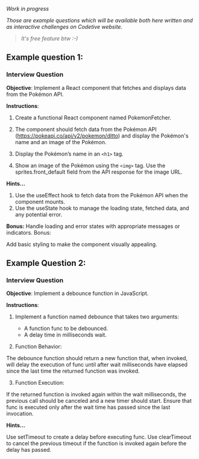 *Work in progress*

*Those are example questions which will be available both here written and as interactive challenges on Codetive website.*

> *It's free feature btw :-)*

## Example question 1:

### Interview Question
**Objective**: Implement a React component that fetches and displays data from the Pokémon API.

**Instructions**:

1. Create a functional React component named PokemonFetcher.

2. The component should fetch data from the Pokémon API (https://pokeapi.co/api/v2/pokemon/ditto) and display the Pokémon's name and an image of the Pokémon.

3. Display the Pokémon’s name in an `<h1>` tag.

4. Show an image of the Pokémon using the `<img>` tag. Use the sprites.front_default field from the API response for the image URL.

**Hints...**

1. Use the useEffect hook to fetch data from the Pokémon API when the component mounts.
2. Use the useState hook to manage the loading state, fetched data, and any potential error.

**Bonus:**
Handle loading and error states with appropriate messages or indicators.
Bonus:

Add basic styling to make the component visually appealing.



## Example Question 2:
### Interview Question
**Objective**: Implement a debounce function in JavaScript.

**Instructions**:

1. Implement a function named debounce that takes two arguments:
    - A function func to be debounced.
    - A delay time in milliseconds wait.

2. Function Behavior:

The debounce function should return a new function that, when invoked, will delay the execution of func until after wait milliseconds have elapsed since the last time the returned function was invoked.

3. Function Execution:

If the returned function is invoked again within the wait milliseconds, the previous call should be canceled and a new timer should start.
Ensure that func is executed only after the wait time has passed since the last invocation.

**Hints...**

Use setTimeout to create a delay before executing func.
Use clearTimeout to cancel the previous timeout if the function is invoked again before the delay has passed.